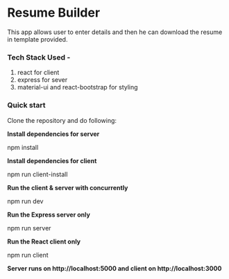 # Resume Builder

This app allows user to enter details and then he can download the resume in template provided.

### Tech Stack Used - 
1. react for client
2. express for sever
3. material-ui and react-bootstrap for styling

### Quick start
Clone the repository and do following:

<b>Install dependencies for server</b>

npm install

<b>Install dependencies for client</b>

npm run client-install

<b>Run the client & server with concurrently</b>

npm run dev

<b>Run the Express server only</b>

npm run server

<b>Run the React client only</b>

npm run client

<b>Server runs on http://localhost:5000 and client on http://localhost:3000</b>
